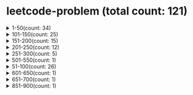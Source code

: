 # leetcode-problem (total count: 121)
<details><summary>1-50(count: 34)</summary>

[1-two-sum.md](https://github.com/wukong1995/leetcode-problem/blob/master/1-50/1-two-sum.md)
[11-container-with-most-water.md](https://github.com/wukong1995/leetcode-problem/blob/master/1-50/11-container-with-most-water.md)
[12-integer-to-roman.md](https://github.com/wukong1995/leetcode-problem/blob/master/1-50/12-integer-to-roman.md)
[13-roman-to-integer.md](https://github.com/wukong1995/leetcode-problem/blob/master/1-50/13-roman-to-integer.md)
[14-longest-common-prefix.md](https://github.com/wukong1995/leetcode-problem/blob/master/1-50/14-longest-common-prefix.md)
[15-3sum.md](https://github.com/wukong1995/leetcode-problem/blob/master/1-50/15-3sum.md)
[16-3sum-closest.md](https://github.com/wukong1995/leetcode-problem/blob/master/1-50/16-3sum-closest.md)
[17-letter-combinations-of-a-phone-number.md](https://github.com/wukong1995/leetcode-problem/blob/master/1-50/17-letter-combinations-of-a-phone-number.md)
[19-remove-nth-node-from-end-of-list.md](https://github.com/wukong1995/leetcode-problem/blob/master/1-50/19-remove-nth-node-from-end-of-list.md)
[2-add-two-numbers.md](https://github.com/wukong1995/leetcode-problem/blob/master/1-50/2-add-two-numbers.md)
[20-valid-parentheses.md](https://github.com/wukong1995/leetcode-problem/blob/master/1-50/20-valid-parentheses.md)
[21-merge-two-sorted-lists.md](https://github.com/wukong1995/leetcode-problem/blob/master/1-50/21-merge-two-sorted-lists.md)
[22-generate-parentheses.md](https://github.com/wukong1995/leetcode-problem/blob/master/1-50/22-generate-parentheses.md)
[24-swap-nodes-in-pairs.md](https://github.com/wukong1995/leetcode-problem/blob/master/1-50/24-swap-nodes-in-pairs.md)
[26-remove-duplicates-from-sorted-array.md](https://github.com/wukong1995/leetcode-problem/blob/master/1-50/26-remove-duplicates-from-sorted-array.md)
[27-remove-element.md](https://github.com/wukong1995/leetcode-problem/blob/master/1-50/27-remove-element.md)
[28-implement-strstr.md](https://github.com/wukong1995/leetcode-problem/blob/master/1-50/28-implement-strstr.md)
[29-divide-two-integers.md](https://github.com/wukong1995/leetcode-problem/blob/master/1-50/29-divide-two-integers.md)
[3-longest-substring-without-repeating-characters.md](https://github.com/wukong1995/leetcode-problem/blob/master/1-50/3-longest-substring-without-repeating-characters.md)
[33-search-in-rotated-sorted-array.md](https://github.com/wukong1995/leetcode-problem/blob/master/1-50/33-search-in-rotated-sorted-array.md)
[34-find-first-and-last-position-of-element-in-sorted-array.md](https://github.com/wukong1995/leetcode-problem/blob/master/1-50/34-find-first-and-last-position-of-element-in-sorted-array.md)
[35-search-insert-position.md](https://github.com/wukong1995/leetcode-problem/blob/master/1-50/35-search-insert-position.md)
[36-valid-sudoku.md](https://github.com/wukong1995/leetcode-problem/blob/master/1-50/36-valid-sudoku.md)
[39-combination-sum.md](https://github.com/wukong1995/leetcode-problem/blob/master/1-50/39-combination-sum.md)
[40-combination-sum-ii.md](https://github.com/wukong1995/leetcode-problem/blob/master/1-50/40-combination-sum-ii.md)
[43-multiply-strings.md](https://github.com/wukong1995/leetcode-problem/blob/master/1-50/43-multiply-strings.md)
[46-permutations.md](https://github.com/wukong1995/leetcode-problem/blob/master/1-50/46-permutations.md)
[47-permutations-ii.md](https://github.com/wukong1995/leetcode-problem/blob/master/1-50/47-permutations-ii.md)
[48-rotate-image.md](https://github.com/wukong1995/leetcode-problem/blob/master/1-50/48-rotate-image.md)
[49-group-anagrams.md](https://github.com/wukong1995/leetcode-problem/blob/master/1-50/49-group-anagrams.md)
[50-powx-n.md](https://github.com/wukong1995/leetcode-problem/blob/master/1-50/50-powx-n.md)
[6-zigzag-conversion.md](https://github.com/wukong1995/leetcode-problem/blob/master/1-50/6-zigzag-conversion.md)
[7-reverse-integer.md](https://github.com/wukong1995/leetcode-problem/blob/master/1-50/7-reverse-integer.md)
[9-palindrome-number.md](https://github.com/wukong1995/leetcode-problem/blob/master/1-50/9-palindrome-number.md)
</details><details><summary>101-150(count: 25)</summary>

[101-symmetric-tree.md](https://github.com/wukong1995/leetcode-problem/blob/master/101-150/101-symmetric-tree.md)
[102-binary-tree-level-order-traversal.md](https://github.com/wukong1995/leetcode-problem/blob/master/101-150/102-binary-tree-level-order-traversal.md)
[103-binary-tree-zigzag-level-order-traversal.md](https://github.com/wukong1995/leetcode-problem/blob/master/101-150/103-binary-tree-zigzag-level-order-traversal.md)
[104-maximum-depth-of-binary-tree.md](https://github.com/wukong1995/leetcode-problem/blob/master/101-150/104-maximum-depth-of-binary-tree.md)
[105-construct-binary-tree-from-preorder-and-inorder-traversal.md](https://github.com/wukong1995/leetcode-problem/blob/master/101-150/105-construct-binary-tree-from-preorder-and-inorder-traversal.md)
[106-construct-binary-tree-from-inorder-and-postorder-traversal.md](https://github.com/wukong1995/leetcode-problem/blob/master/101-150/106-construct-binary-tree-from-inorder-and-postorder-traversal.md)
[107-binary-tree-level-order-traversal-ii.md](https://github.com/wukong1995/leetcode-problem/blob/master/101-150/107-binary-tree-level-order-traversal-ii.md)
[108-convert-sorted-array-to-binary-search-tree.md](https://github.com/wukong1995/leetcode-problem/blob/master/101-150/108-convert-sorted-array-to-binary-search-tree.md)
[110-balanced-binary-tree.md](https://github.com/wukong1995/leetcode-problem/blob/master/101-150/110-balanced-binary-tree.md)
[111-minimum-depth-of-binary-tree.md](https://github.com/wukong1995/leetcode-problem/blob/master/101-150/111-minimum-depth-of-binary-tree.md)
[112-path-sum.md](https://github.com/wukong1995/leetcode-problem/blob/master/101-150/112-path-sum.md)
[113-path-sum-ii.md](https://github.com/wukong1995/leetcode-problem/blob/master/101-150/113-path-sum-ii.md)
[114-flatten-binary-tree-to-linked-list.md](https://github.com/wukong1995/leetcode-problem/blob/master/101-150/114-flatten-binary-tree-to-linked-list.md)
[118-pascals-triangle.md](https://github.com/wukong1995/leetcode-problem/blob/master/101-150/118-pascals-triangle.md)
[119-pascals-triangle-ii.md](https://github.com/wukong1995/leetcode-problem/blob/master/101-150/119-pascals-triangle-ii.md)
[120-triangle.md](https://github.com/wukong1995/leetcode-problem/blob/master/101-150/120-triangle.md)
[121-best-time-to-buy-and-sell-stock.md](https://github.com/wukong1995/leetcode-problem/blob/master/101-150/121-best-time-to-buy-and-sell-stock.md)
[122-best-time-to-buy-and-sell-stock-ii.md](https://github.com/wukong1995/leetcode-problem/blob/master/101-150/122-best-time-to-buy-and-sell-stock-ii.md)
[125-valid-palindrome.md](https://github.com/wukong1995/leetcode-problem/blob/master/101-150/125-valid-palindrome.md)
[129-sum-root-to-leaf-numbers.md](https://github.com/wukong1995/leetcode-problem/blob/master/101-150/129-sum-root-to-leaf-numbers.md)
[136-single-number.md](https://github.com/wukong1995/leetcode-problem/blob/master/101-150/136-single-number.md)
[139-word-break.md](https://github.com/wukong1995/leetcode-problem/blob/master/101-150/139-word-break.md)
[141-linked-list-cycle.md](https://github.com/wukong1995/leetcode-problem/blob/master/101-150/141-linked-list-cycle.md)
[144-binary-tree-preorder-traversal.md](https://github.com/wukong1995/leetcode-problem/blob/master/101-150/144-binary-tree-preorder-traversal.md)
[150-evaluate-reverse-polish-notation.md](https://github.com/wukong1995/leetcode-problem/blob/master/101-150/150-evaluate-reverse-polish-notation.md)
</details><details><summary>151-200(count: 15)</summary>

[151-reverse-words-in-a-string.md](https://github.com/wukong1995/leetcode-problem/blob/master/151-200/151-reverse-words-in-a-string.md)
[152-maximum-product-subarray.md](https://github.com/wukong1995/leetcode-problem/blob/master/151-200/152-maximum-product-subarray.md)
[153-find-minimum-in-rotated-sorted-array.md](https://github.com/wukong1995/leetcode-problem/blob/master/151-200/153-find-minimum-in-rotated-sorted-array.md)
[155-min-stack.md](https://github.com/wukong1995/leetcode-problem/blob/master/151-200/155-min-stack.md)
[162-find-peak-element.md](https://github.com/wukong1995/leetcode-problem/blob/master/151-200/162-find-peak-element.md)
[167-two-sum-ii-input-array-is-sorted.md](https://github.com/wukong1995/leetcode-problem/blob/master/151-200/167-two-sum-ii-input-array-is-sorted.md)
[168-excel-sheet-column-title.md](https://github.com/wukong1995/leetcode-problem/blob/master/151-200/168-excel-sheet-column-title.md)
[169-majority-element.md](https://github.com/wukong1995/leetcode-problem/blob/master/151-200/169-majority-element.md)
[171-excel-sheet-column-number.md](https://github.com/wukong1995/leetcode-problem/blob/master/151-200/171-excel-sheet-column-number.md)
[172-factorial-trailing-zeroes.md](https://github.com/wukong1995/leetcode-problem/blob/master/151-200/172-factorial-trailing-zeroes.md)
[173-binary-search-tree-iterator.md](https://github.com/wukong1995/leetcode-problem/blob/master/151-200/173-binary-search-tree-iterator.md)
[175-combine-two-tables.md](https://github.com/wukong1995/leetcode-problem/blob/master/151-200/175-combine-two-tables.md)
[189-rotate-array.md](https://github.com/wukong1995/leetcode-problem/blob/master/151-200/189-rotate-array.md)
[191-number-of-1-bits.md](https://github.com/wukong1995/leetcode-problem/blob/master/151-200/191-number-of-1-bits.md)
[199-binary-tree-right-side-view.md](https://github.com/wukong1995/leetcode-problem/blob/master/151-200/199-binary-tree-right-side-view.md)
</details><details><summary>201-250(count: 12)</summary>

[206-reverse-linked-list.md](https://github.com/wukong1995/leetcode-problem/blob/master/201-250/206-reverse-linked-list.md)
[209-minimum-size-subarray-sum.md](https://github.com/wukong1995/leetcode-problem/blob/master/201-250/209-minimum-size-subarray-sum.md)
[216-combination-sum-iii.md](https://github.com/wukong1995/leetcode-problem/blob/master/201-250/216-combination-sum-iii.md)
[222-count-complete-tree-nodes.md](https://github.com/wukong1995/leetcode-problem/blob/master/201-250/222-count-complete-tree-nodes.md)
[226-invert-binary-tree.md](https://github.com/wukong1995/leetcode-problem/blob/master/201-250/226-invert-binary-tree.md)
[228-summary-ranges.md](https://github.com/wukong1995/leetcode-problem/blob/master/201-250/228-summary-ranges.md)
[229-majority-element-ii.md](https://github.com/wukong1995/leetcode-problem/blob/master/201-250/229-majority-element-ii.md)
[230-kth-smallest-element-in-a-bst.md](https://github.com/wukong1995/leetcode-problem/blob/master/201-250/230-kth-smallest-element-in-a-bst.md)
[231-power-of-two.md](https://github.com/wukong1995/leetcode-problem/blob/master/201-250/231-power-of-two.md)
[235-lowest-common-ancestor-of-a-binary-search-tree.md](https://github.com/wukong1995/leetcode-problem/blob/master/201-250/235-lowest-common-ancestor-of-a-binary-search-tree.md)
[236-lowest-common-ancestor-of-a-binary-tree.md](https://github.com/wukong1995/leetcode-problem/blob/master/201-250/236-lowest-common-ancestor-of-a-binary-tree.md)
[238-product-of-array-except-self.md](https://github.com/wukong1995/leetcode-problem/blob/master/201-250/238-product-of-array-except-self.md)
</details><details><summary>251-300(count: 5)</summary>

[257-binary-tree-paths.md](https://github.com/wukong1995/leetcode-problem/blob/master/251-300/257-binary-tree-paths.md)
[269-missing-number.md](https://github.com/wukong1995/leetcode-problem/blob/master/251-300/269-missing-number.md)
[271-contains-duplicate.md](https://github.com/wukong1995/leetcode-problem/blob/master/251-300/271-contains-duplicate.md)
[283-move-zeroes.md](https://github.com/wukong1995/leetcode-problem/blob/master/251-300/283-move-zeroes.md)
[287-find-the-duplicate-number.md](https://github.com/wukong1995/leetcode-problem/blob/master/251-300/287-find-the-duplicate-number.md)
</details><details><summary>501-550(count: 1)</summary>

[509-fibonacci-number.md](https://github.com/wukong1995/leetcode-problem/blob/master/501-550/509-fibonacci-number.md)
</details><details><summary>51-100(count: 26)</summary>

[100-same-tree.md](https://github.com/wukong1995/leetcode-problem/blob/master/51-100/100-same-tree.md)
[53-maximum-subarray.md](https://github.com/wukong1995/leetcode-problem/blob/master/51-100/53-maximum-subarray.md)
[54-spiral-matrix.md](https://github.com/wukong1995/leetcode-problem/blob/master/51-100/54-spiral-matrix.md)
[55-jump-game.md](https://github.com/wukong1995/leetcode-problem/blob/master/51-100/55-jump-game.md)
[56-merge-intervals.md](https://github.com/wukong1995/leetcode-problem/blob/master/51-100/56-merge-intervals.md)
[58-length-of-last-word.md](https://github.com/wukong1995/leetcode-problem/blob/master/51-100/58-length-of-last-word.md)
[59-spiral-matrix-ii.md](https://github.com/wukong1995/leetcode-problem/blob/master/51-100/59-spiral-matrix-ii.md)
[62-unique-paths.md](https://github.com/wukong1995/leetcode-problem/blob/master/51-100/62-unique-paths.md)
[63-unique-paths-ii.md](https://github.com/wukong1995/leetcode-problem/blob/master/51-100/63-unique-paths-ii.md)
[64-minimum-path-sum.md](https://github.com/wukong1995/leetcode-problem/blob/master/51-100/64-minimum-path-sum.md)
[66-plus-one.md](https://github.com/wukong1995/leetcode-problem/blob/master/51-100/66-plus-one.md)
[67-add-binary.md](https://github.com/wukong1995/leetcode-problem/blob/master/51-100/67-add-binary.md)
[69-sqrtx.md](https://github.com/wukong1995/leetcode-problem/blob/master/51-100/69-sqrtx.md)
[70-climbing-stairs.md](https://github.com/wukong1995/leetcode-problem/blob/master/51-100/70-climbing-stairs.md)
[73-set-matrix-zeroes.md](https://github.com/wukong1995/leetcode-problem/blob/master/51-100/73-set-matrix-zeroes.md)
[75-sort-colors.md](https://github.com/wukong1995/leetcode-problem/blob/master/51-100/75-sort-colors.md)
[78-subsets.md](https://github.com/wukong1995/leetcode-problem/blob/master/51-100/78-subsets.md)
[79-word-search.md](https://github.com/wukong1995/leetcode-problem/blob/master/51-100/79-word-search.md)
[80-remove-duplicates-from-sorted-array-ii.md](https://github.com/wukong1995/leetcode-problem/blob/master/51-100/80-remove-duplicates-from-sorted-array-ii.md)
[83-remove-duplicates-from-sorted-list.md](https://github.com/wukong1995/leetcode-problem/blob/master/51-100/83-remove-duplicates-from-sorted-list.md)
[88-merge-sorted-array.md](https://github.com/wukong1995/leetcode-problem/blob/master/51-100/88-merge-sorted-array.md)
[90-subsets-ii.md](https://github.com/wukong1995/leetcode-problem/blob/master/51-100/90-subsets-ii.md)
[91-decode-ways.md](https://github.com/wukong1995/leetcode-problem/blob/master/51-100/91-decode-ways.md)
[92-reverse-linked-list-ii.md](https://github.com/wukong1995/leetcode-problem/blob/master/51-100/92-reverse-linked-list-ii.md)
[94-binary-tree-inorder-traversal.md](https://github.com/wukong1995/leetcode-problem/blob/master/51-100/94-binary-tree-inorder-traversal.md)
[98-validate-binary-search-tree.md](https://github.com/wukong1995/leetcode-problem/blob/master/51-100/98-validate-binary-search-tree.md)
</details><details><summary>601-650(count: 1)</summary>

[637-average-of-levels-in-binary-tree.md](https://github.com/wukong1995/leetcode-problem/blob/master/601-650/637-average-of-levels-in-binary-tree.md)
</details><details><summary>651-700(count: 1)</summary>

[700-search-in-a-binary-search-tree.md](https://github.com/wukong1995/leetcode-problem/blob/master/651-700/700-search-in-a-binary-search-tree.md)
</details><details><summary>851-900(count: 1)</summary>

[852-peak-index-in-a-mountain-array.md](https://github.com/wukong1995/leetcode-problem/blob/master/851-900/852-peak-index-in-a-mountain-array.md)
</details>